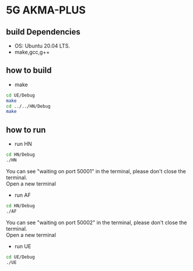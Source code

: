 # 5G AKMA-PLUS

## build Dependencies

* OS: Ubuntu 20.04 LTS.
* make,gcc,g++

## how to build
* make
```sh
cd UE/Debug
make
cd ../../HN/Debug
make
```

## how to run
* run HN
```sh
cd HN/Debug
./HN
```
You can see "waiting on port 50001" in the terminal, please don't close the terminal.  
Open a new terminal
* run AF
```sh
cd HN/Debug
./AF
```
You can see "waiting on port 50002" in the terminal, please don't close the terminal.  
Open a new terminal
* run UE
```sh
cd UE/Debug
./UE
```